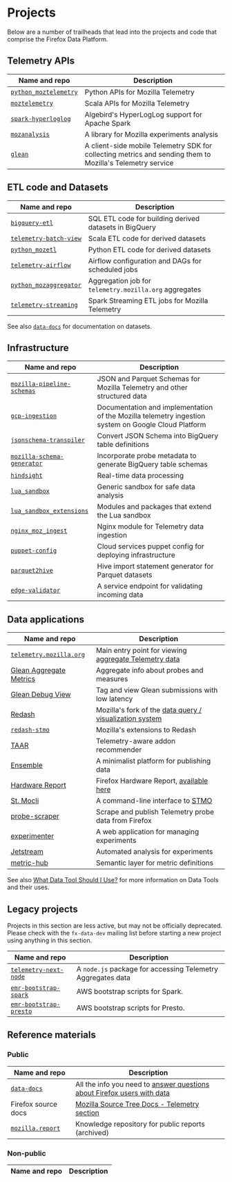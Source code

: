 # Projects

Below are a number of trailheads that lead into the projects and code that comprise the Firefox Data Platform.

## Telemetry APIs

| Name and repo                    | Description                                                                                               |
| -------------------------------- | --------------------------------------------------------------------------------------------------------- |
| [`python_moztelemetry`][pymt]    | Python APIs for Mozilla Telemetry                                                                         |
| [`moztelemetry`][mt]             | Scala APIs for Mozilla Telemetry                                                                          |
| [`spark-hyperloglog`][spark_hll] | Algebird's HyperLogLog support for Apache Spark                                                           |
| [`mozanalysis`][ma]              | A library for Mozilla experiments analysis                                                                |
| [`glean`][glean]                 | A client-side mobile Telemetry SDK for collecting metrics and sending them to Mozilla's Telemetry service |

[pymt]: https://github.com/mozilla/python_moztelemetry
[mt]: https://github.com/mozilla/moztelemetry
[spark_hll]: https://github.com/mozilla/spark-hyperloglog
[ma]: https://github.com/mozilla/mozanalysis
[glean]: https://github.com/mozilla-mobile/android-components/tree/master/components/service/glean

## ETL code and Datasets

| Name and repo                   | Description                                            |
| ------------------------------- | ------------------------------------------------------ |
| [`bigquery-etl`][bqe]           | SQL ETL code for building derived datasets in BigQuery |
| [`telemetry-batch-view`][tbv]   | Scala ETL code for derived datasets                    |
| [`python_mozetl`][pyetl]        | Python ETL code for derived datasets                   |
| [`telemetry-airflow`][airflow]  | Airflow configuration and DAGs for scheduled jobs      |
| [`python_mozaggregator`][pyagg] | Aggregation job for `telemetry.mozilla.org` aggregates |
| [`telemetry-streaming`][stream] | Spark Streaming ETL jobs for Mozilla Telemetry         |

See also [`data-docs`][docs] for documentation on datasets.

[bqe]: https://github.com/mozilla/bigquery-etl
[tbv]: https://github.com/mozilla/telemetry-batch-view
[pyetl]: https://github.com/mozilla/python_mozetl
[airflow]: https://github.com/mozilla/telemetry-airflow
[pyagg]: https://github.com/mozilla/python_mozaggregator
[stream]: https://github.com/mozilla/telemetry-streaming

## Infrastructure

| Name and repo                         | Description                                                                                         |
| ------------------------------------- | --------------------------------------------------------------------------------------------------- |
| [`mozilla-pipeline-schemas`][schemas] | JSON and Parquet Schemas for Mozilla Telemetry and other structured data                            |
| [`gcp-ingestion`][gcp-ingestion]      | Documentation and implementation of the Mozilla telemetry ingestion system on Google Cloud Platform |
| [`jsonschema-transpiler`][transpiler] | Convert JSON Schema into BigQuery table definitions                                                 |
| [`mozilla-schema-generator`][msg]     | Incorporate probe metadata to generate BigQuery table schemas                                       |
| [`hindsight`][hs]                     | Real-time data processing                                                                           |
| [`lua_sandbox`][lsb]                  | Generic sandbox for safe data analysis                                                              |
| [`lua_sandbox_extensions`][lsbx]      | Modules and packages that extend the Lua sandbox                                                    |
| [`nginx_moz_ingest`][nmi]             | Nginx module for Telemetry data ingestion                                                           |
| [`puppet-config`][puppet]             | Cloud services puppet config for deploying infrastructure                                           |
| [`parquet2hive`][p2h]                 | Hive import statement generator for Parquet datasets                                                |
| [`edge-validator`][edge-validator]    | A service endpoint for validating incoming data                                                     |

[schemas]: https://github.com/mozilla-services/mozilla-pipeline-schemas
[gcp-ingestion]: https://github.com/mozilla/gcp-ingestion
[transpiler]: https://github.com/mozilla/jsonschema-transpiler
[msg]: https://github.com/mozilla/mozilla-schema-generator
[hs]: https://github.com/mozilla-services/hindsight
[lsb]: https://github.com/mozilla-services/lua_sandbox
[lsbx]: https://github.com/mozilla-services/lua_sandbox_extensions
[nmi]: https://github.com/mozilla-services/nginx_moz_ingest
[puppet]: https://github.com/mozilla-services/puppet-config/tree/master/pipeline
[p2h]: https://github.com/mozilla/parquet2hive
[edge-validator]: https://github.com/mozilla-services/edge-validator

## Data applications

| Name and repo                     | Description                                                     |
| --------------------------------- | --------------------------------------------------------------- |
| [`telemetry.mozilla.org`][tmo_gh] | Main entry point for viewing [aggregate Telemetry data][tmo]    |
| [Glean Aggregate Metrics][glam]   | Aggregate info about probes and measures                        |
| [Glean Debug View][gdv]           | Tag and view Glean submissions with low latency                 |
| [Redash][redash]                  | Mozilla's fork of the [data query / visualization system][stmo] |
| [`redash-stmo`][redashstmo]       | Mozilla's extensions to Redash                                  |
| [TAAR][taar]                      | Telemetry-aware addon recommender                               |
| [Ensemble][ensemble]              | A minimalist platform for publishing data                       |
| [Hardware Report][hwreport_gh]    | Firefox Hardware Report, [available here][hwreport]             |
| [St. Mocli][stmocli]              | A command-line interface to [STMO][stmo]                        |
| [probe-scraper]                   | Scrape and publish Telemetry probe data from Firefox            |
| [experimenter]                    | A web application for managing experiments                      |
| [Jetstream]                       | Automated analysis for experiments                              |
| [metric-hub]                      | Semantic layer for metric definitions                           |

See also [What Data Tool Should I Use?][data-tools-wiki] for more information on Data Tools and their uses.

[tmo_gh]: https://github.com/mozilla/telemetry-dashboard
[glam]: https://github.com/mozilla/glam
[gdv]: https://debug-ping-preview.firebaseapp.com
[redash]: https://github.com/mozilla/redash
[redashstmo]: https://github.com/mozilla/redash-stmo
[taar]: https://github.com/mozilla/taar
[ensemble]: https://github.com/mozilla/ensemble
[tmo]: https://telemetry.mozilla.org
[stmo]: https://sql.telemetry.mozilla.org
[hwreport_gh]: https://github.com/mozilla/firefox-hardware-report
[hwreport]: https://data.firefox.com/dashboard/hardware
[stmocli]: https://github.com/mozilla/stmocli
[probe-scraper]: https://github.com/mozilla/probe-scraper
[experimenter]: https://github.com/mozilla/experimenter
[jetstream]: https://github.com/mozilla/jetstream
[metric-hub]: https://github.com/mozilla/metric-hub
[data-tools-wiki]: https://mozilla-hub.atlassian.net/wiki/spaces/DATA/pages/375750774/Data+Tools

## Legacy projects

Projects in this section are less active, but may not be officially
deprecated. Please check with the `fx-data-dev` mailing list before
starting a new project using anything in this section.

| Name and repo                       | Description                                                 |
| ----------------------------------- | ----------------------------------------------------------- |
| [`telemetry-next-node`][tnn]        | A `node.js` package for accessing Telemetry Aggregates data |
| [`emr-bootstrap-spark`][eb_spark]   | AWS bootstrap scripts for Spark.                            |
| [`emr-bootstrap-presto`][eb_presto] | AWS bootstrap scripts for Presto.                           |

[eb_spark]: https://github.com/mozilla/emr-bootstrap-spark
[eb_presto]: https://github.com/mozilla/emr-bootstrap-presto
[tnn]: https://github.com/mozilla/telemetry-next-node

## Reference materials

### Public

| Name and repo               | Description                                                                     |
| --------------------------- | ------------------------------------------------------------------------------- |
| [`data-docs`][docs_gh]      | All the info you need to [answer questions about Firefox users with data][docs] |
| Firefox source docs         | [Mozilla Source Tree Docs - Telemetry section][fxsrcdocs]                       |
| [`mozilla.report`][rtmo_gh] | Knowledge repository for public reports (archived)                              |

[docs_gh]: https://github.com/mozilla/data-docs
[docs]: https://docs.telemetry.mozilla.org
[fxsrcdocs]: https://firefox-source-docs.mozilla.org/toolkit/components/telemetry/telemetry/
[rtmo_gh]: https://github.com/mozilla/mozilla-reports

### Non-public

| Name and repo | Description |
| ------------- | ----------- |

